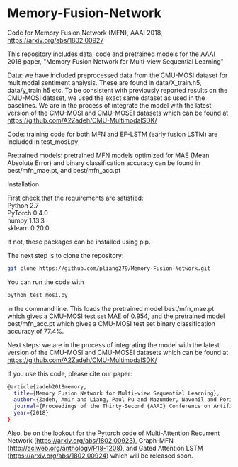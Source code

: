# Memory-Fusion-Network
Code for Memory Fusion Network (MFN), AAAI 2018, https://arxiv.org/abs/1802.00927

This repository includes data, code and pretrained models for the AAAI 2018 paper, "Memory Fusion Network for Multi-view Sequential Learning"

Data: we have included preprocessed data from the CMU-MOSI dataset for multimodal sentiment analysis. These are found in data/X_train.h5, data/y_train.h5 etc. To be consistent with previously reported results on the CMU-MOSI dataset, we used the exact same dataset as used in the baselines. We are in the process of integrate the model with the latest version of the CMU-MOSI and CMU-MOSEI datasets which can be found at https://github.com/A2Zadeh/CMU-MultimodalSDK/

Code: training code for both MFN and EF-LSTM (early fusion LSTM) are included in test_mosi.py

Pretrained models: pretrained MFN models optimized for MAE (Mean Absolute Error) and binary classification accuracy can be found in best/mfn_mae.pt, and best/mfn_acc.pt

Installation

First check that the requirements are satisfied:</br>
Python 2.7</br>
PyTorch 0.4.0</br>
numpy 1.13.3</br>
sklearn 0.20.0

If not, these packages can be installed using pip.

The next step is to clone the repository:
```bash
git clone https://github.com/pliang279/Memory-Fusion-Network.git
```

You can run the code with
```bash
python test_mosi.py
```
in the command line. This loads the pretrained model best/mfn_mae.pt which gives a CMU-MOSI test set MAE of 0.954, and the pretrained model best/mfn_acc.pt which gives a CMU-MOSI test set binary classification accuracy of 77.4%.

Next steps: we are in the process of integrating the model with the latest version of the CMU-MOSI and CMU-MOSEI datasets which can be found at https://github.com/A2Zadeh/CMU-MultimodalSDK/

If you use this code, please cite our paper:

```bash
@article{zadeh2018memory,
  title={Memory Fusion Network for Multi-view Sequential Learning},
  author={Zadeh, Amir and Liang, Paul Pu and Mazumder, Navonil and Poria, Soujanya and Cambria, Erik and Morency, Louis-Philippe},
  journal={Proceedings of the Thirty-Second {AAAI} Conference on Artificial Intelligence},
  year={2018}
}
```

Also, be on the lookout for the Pytorch code of Multi-Attention Recurrent Network (https://arxiv.org/abs/1802.00923), Graph-MFN (http://aclweb.org/anthology/P18-1208), and Gated Attention LSTM (https://arxiv.org/abs/1802.00924) which will be released soon.
